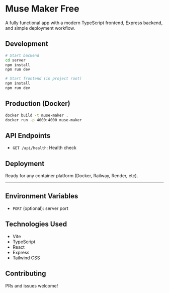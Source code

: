 # Muse Maker Free

A fully functional app with a modern TypeScript frontend, Express backend, and simple deployment workflow.

## Development

```bash
# Start backend
cd server
npm install
npm run dev

# Start frontend (in project root)
npm install
npm run dev
```

## Production (Docker)

```bash
docker build -t muse-maker .
docker run -p 4000:4000 muse-maker
```

## API Endpoints

- `GET /api/health`: Health check

## Deployment

Ready for any container platform (Docker, Railway, Render, etc).

---

## Environment Variables

- `PORT` (optional): server port

## Technologies Used

- Vite
- TypeScript
- React
- Express
- Tailwind CSS

## Contributing

PRs and issues welcome!
